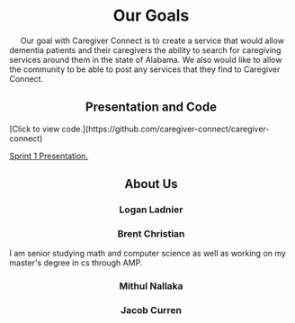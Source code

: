 
<h1 align="center">Our Goals</h1>
&nbsp;&nbsp;&nbsp;&nbsp; Our goal with Caregiver Connect is to create a service that would allow dementia patients and their caregivers the ability to search for caregiving services around them in the state of Alabama. We also would like to allow the community 
to be able to post any services that they find to Caregiver Connect.


<h2 align="center">Presentation and Code</h2>
[Click to view code.](https://github.com/caregiver-connect/caregiver-connect)

[Sprint 1 Presentation.](https://docs.google.com/presentation/d/1_thqBdY25fl19qdwpz-_1uIeUIzq8nOBMN4Q-_7fEos/edit?usp=sharing)


<h2 align="center">About Us</h2>

<h3 align="center">Logan Ladnier</h3>

<h3 align="center">Brent Christian</h3>
I am senior studying math and computer science as well as working on my master's degree in cs through AMP.
<h3 align="center">Mithul Nallaka</h3>

<h3 align="center">Jacob Curren</h3>

